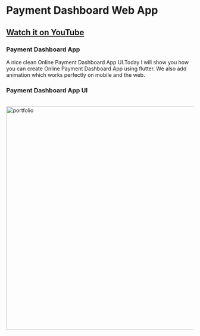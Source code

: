 # Payment Dashboard Web App 

## [Watch it on YouTube](https://youtu.be/AHknKaXxrHI)

### Payment Dashboard App

A nice clean Online Payment Dashboard App UI.Today I will show you how you can create Online Payment Dashboard App using flutter. We also add animation which works perfectly on mobile and the web.

### Payment Dashboard App UI

<br>
<img src="https://user-images.githubusercontent.com/65107679/127872224-349b7a57-d6e5-4894-8eb8-efff4a0fa5e3.png" alt="portfolio" width="600">
